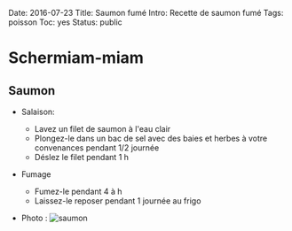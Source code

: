 Date: 2016-07-23
Title: Saumon fumé
Intro: Recette de saumon fumé
Tags: poisson
Toc: yes
Status: public

# Schermiam-miam
## Saumon

* Salaison:
	* Lavez un filet de saumon à l'eau clair
	* Plongez-le dans un bac de sel avec des baies et herbes à votre convenances pendant 1/2 journée
	* Déslez le filet pendant 1 h

* Fumage
	* Fumez-le pendant 4 à h
	* Laissez-le reposer pendant 1 journée au frigo
* Photo :
![saumon](https://github.com/schermi/Schermiam-miam/raw/master/saumon/IMG_2046.JPG)

